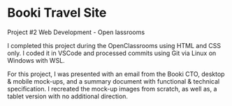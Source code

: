 # Booki Travel Site
Project #2 Web Development - Open lassrooms

I completed this project during the OpenClassrooms using HTML and CSS only. I coded it in VSCode and processed commits using Git via Linux on Windows with WSL. 

For this project, I was presented with an email from the Booki CTO, desktop & mobile mock-ups, and a summary document with functional & technical specification. I recreated the mock-up images from scratch, as well as, a tablet version with no additional direction. 
